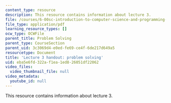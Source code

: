 ```yaml
---
content_type: resource
description: This resource contains information about lecture 3.
file: /courses/6-00sc-introduction-to-computer-science-and-programming-spring-2011/eba5e6fd322af1ea1ed826051df22062_MIT6_00SCS11_lec03.pdf
file_type: application/pdf
learning_resource_types: []
ocw_type: OCWFile
parent_title: Problem Solving
parent_type: CourseSection
parent_uid: 3c3069d4-e0ed-fe69-ce4f-6de217d649a5
resourcetype: Document
title: 'Lecture 3 handout: problem solving'
uid: eba5e6fd-322a-f1ea-1ed8-26051df22062
video_files:
  video_thumbnail_file: null
video_metadata:
  youtube_id: null
---
```

This resource contains information about lecture 3.

